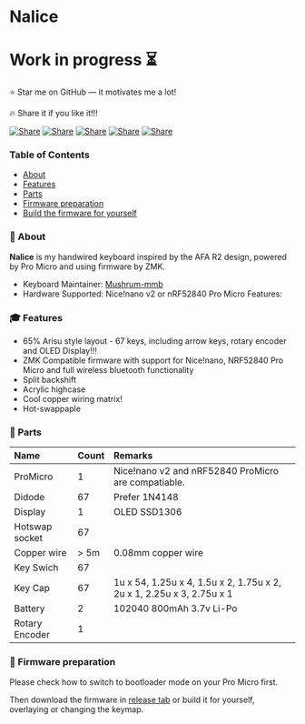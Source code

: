 # Nalice
# Work in progress ⏳

⭐ Star me on GitHub — it motivates me a lot!

🔥 Share it if you like it!!!

[![Share](https://img.shields.io/badge/share-000000?logo=x&logoColor=white)](https://x.com/intent/tweet?text=Check%20out%20this%20project%20on%20GitHub:%20https://github.com/Abblix/Oidc.Server%20%23OpenIDConnect%20%23Security%20%23Authentication)
[![Share](https://img.shields.io/badge/share-1877F2?logo=facebook&logoColor=white)](https://www.facebook.com/sharer/sharer.php?u=https://github.com/Abblix/Oidc.Server)
[![Share](https://img.shields.io/badge/share-0A66C2?logo=linkedin&logoColor=white)](https://www.linkedin.com/sharing/share-offsite/?url=https://github.com/Abblix/Oidc.Server)
[![Share](https://img.shields.io/badge/share-FF4500?logo=reddit&logoColor=white)](https://www.reddit.com/submit?title=Check%20out%20this%20project%20on%20GitHub:%20https://github.com/Abblix/Oidc.Server)
[![Share](https://img.shields.io/badge/share-0088CC?logo=telegram&logoColor=white)](https://t.me/share/url?url=https://github.com/Abblix/Oidc.Server&text=Check%20out%20this%20project%20on%20GitHub)

### Table of Contents
- [About](#-about)
- [Features](#-features)
- [Parts](#-parts)
- [Firmware preparation](#-firmware-preparation)
- [Build the firmware for yourself](#-build-the-firmware-for-yourself)


### 🚀 About

**Nalice** is my handwired keyboard inspired by the AFA R2 design, powered by Pro Micro and using firmware by ZMK. 

* Keyboard Maintainer: [Mushrum-mmb](https://github.com/Mushrum-mmb/)
* Hardware Supported: Nice!nano v2 or nRF52840 Pro Micro
Features:

### 🎓 Features
* 65% Arisu style layout - 67 keys, including arrow keys, rotary encoder and OLED Display!!!
* ZMK Compatible firmware with support for Nice!nano, NRF52840 Pro Micro and full wireless bluetooth functionality
* Split backshift
* Acrylic highcase
* Cool copper wiring matrix!
* Hot-swappaple

### 📝 Parts

| Name | Count | Remarks |
|:-|:-|:-|
| ProMicro              | 1      | Nice!nano v2 and nRF52840 ProMicro are compatiable. |
| Didode                | 67     | Prefer 1N4148 |
| Display               | 1      | OLED SSD1306  |
| Hotswap socket        | 67     |               |
| Copper wire           | > 5m   | 0.08mm copper wire|
| Key Swich             | 67     |  |
| Key Cap               | 67     | 1u x 54, 1.25u x 4, 1.5u x 2, 1.75u x 2, 2u x 1, 2.25u x 3, 2.75u x 1|
| Battery               | 2      | 102040 800mAh 3.7v Li-Po |
| Rotary Encoder        | 1      |  |

### 🔨 Firmware preparation 

Please check how to switch to bootloader mode on your Pro Micro first.

Then download the firmware in [release tab](https://github.com/Mushrum-mmb/Nalice/releases) or build it for yourself, overlaying or changing the keymap.


